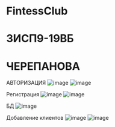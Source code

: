 # FintessClub
# 3ИСП9-19ВБ
# ЧЕРЕПАНОВА 
АВТОРИЗАЦИЯ
![image](https://user-images.githubusercontent.com/116633180/218425051-de4cac75-5e3f-42e4-ad2a-0851f615694c.png)
![image](https://user-images.githubusercontent.com/116633180/218425101-fe98f595-552d-42b0-b1bf-204a29dfb32d.png)

Регистрация
![image](https://user-images.githubusercontent.com/116633180/219637884-129c1390-4db4-405d-9be6-4bb68d93e271.png)
![image](https://user-images.githubusercontent.com/116633180/219637995-0cafb457-c17d-447e-9db9-1756cd1adfaf.png)

БД
![image](https://user-images.githubusercontent.com/116633180/223375743-c7e0b86f-aa48-49ca-b3db-7db691ead8b9.png)

Добавление клиентов
![image](https://user-images.githubusercontent.com/116633180/223376067-88fa4c7a-a2ae-4d4c-ab34-98236f7c7bfd.png)
![image](https://user-images.githubusercontent.com/116633180/223376096-58fdc4c9-d3e6-4b02-a57d-d5578b1879e9.png)
